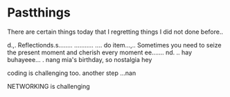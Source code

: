 # Pastthings

There are certain things today that I regretting things I did not done before..

d.,.
Reflectionds.s........
...........
....
do item...,..
Sometimes you need to seize the present moment and cherish every moment ee.......
nd.
..
hay buhayeee...
.
nang mia's birthday, so nostalgia
hey

coding is challenging too.
another step ...nan

NETWORKING is challenging 
